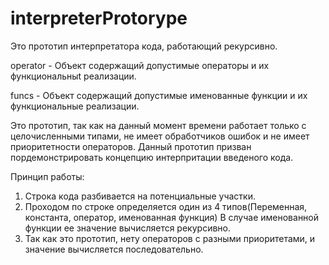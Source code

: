 # interpreterProtorype
Это прототип интерпретатора кода, работающий рекурсивно.

operator - Объект содержащий допустимые операторы и их функциональныt реализации.

funcs - Объект содержащий допустимые именованные функции и их функциональные реализации.

Это прототип, так как на данный момент времени работает только с целочисленными типами, не имеет обработчиков ошибок и не имеет приоритетности операторов.
Данный прототип призван пордемонстрировать концепцию интерпритации введеного кода.

Принцип работы: 
1. Строка кода разбивается на потенциальные участки.
2. Проходом по строке определяется один из 4 типов(Переменная, константа, оператор, именованная функция)
  В случае именованной функции ее значение вычисляется рекурсивно.
3. Так как это прототип, нету операторов с разными приоритетами, и значение вычисляется последовательно.

  
